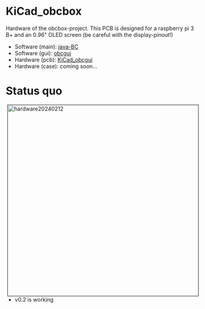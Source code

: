 # KiCad_obcbox
Hardware of the obcbox-project. This PCB is designed for a raspberry pi 3 B+ and an 0.96" OLED screen (be careful with the display-pinout!)
* Software (main): [java-BC](https://github.com/kokospalme/java-BC)
* Software (gui): [obcgui](https://github.com/kokospalme/obcgui/)
* Hardware (pcb): [KiCad_obcgui](https://github.com/kokospalme/KiCad_obcbox)
* Hardware (case): coming soon...

# Status quo
<a href=""><img align="right" alt="hardware20240212" src="[PCB_v0.2.png](PCB_v0.2.png)" width="500"></a>
* v0.2 is working
